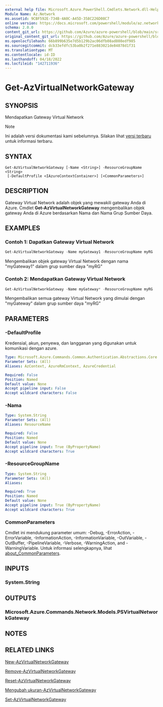```yaml
---
external help file: Microsoft.Azure.PowerShell.Cmdlets.Network.dll-Help.xml
Module Name: Az.Network
ms.assetid: 9CBF592E-734B-4A0C-A45D-358C226D08C7
online version: https://docs.microsoft.com/powershell/module/az.network/get-azvirtualnetworkgateway
schema: 2.0.0
content_git_url: https://github.com/Azure/azure-powershell/blob/main/src/Network/Network/help/Get-AzVirtualNetworkGateway.md
original_content_git_url: https://github.com/Azure/azure-powershell/blob/main/src/Network/Network/help/Get-AzVirtualNetworkGateway.md
ms.openlocfilehash: 66b899b635e7d5b129b2ac06dfb08ad808edf985
ms.sourcegitcommit: dcb33efdfc53ba0b2f271e883021de84878d1f31
ms.translationtype: MT
ms.contentlocale: id-ID
ms.lasthandoff: 04/18/2022
ms.locfileid: "142711936"
---
```

# Get-AzVirtualNetworkGateway

## SYNOPSIS
Mendapatkan Gateway Virtual Network

> [!NOTE]
>Ini adalah versi dokumentasi kami sebelumnya. Silakan lihat [versi terbaru](/powershell/module/az.network/get-azvirtualnetworkgateway) untuk informasi terbaru.

## SYNTAX

```
Get-AzVirtualNetworkGateway [-Name <String>] -ResourceGroupName <String>
 [-DefaultProfile <IAzureContextContainer>] [<CommonParameters>]
```

## DESCRIPTION
Gateway Virtual Network adalah objek yang mewakili gateway Anda di Azure.
Cmdlet **Get-AzVirtualNetworkGateway** mengembalikan objek gateway Anda di Azure berdasarkan Nama dan Nama Grup Sumber Daya.

## EXAMPLES

### Contoh 1: Dapatkan Gateway Virtual Network
```powershell
Get-AzVirtualNetworkGateway -Name myGateway1 -ResourceGroupName myRG
```

Mengembalikan objek gateway Virtual Network dengan nama "myGateway1" dalam grup sumber daya "myRG"

### Contoh 2: Mendapatkan Gateway Virtual Network
```powershell
Get-AzVirtualNetworkGateway -Name myGateway* -ResourceGroupName myRG
```

Mengembalikan semua gateway Virtual Network yang dimulai dengan "myGateway" dalam grup sumber daya "myRG"

## PARAMETERS

### -DefaultProfile
Kredensial, akun, penyewa, dan langganan yang digunakan untuk komunikasi dengan azure.

```yaml
Type: Microsoft.Azure.Commands.Common.Authentication.Abstractions.Core.IAzureContextContainer
Parameter Sets: (All)
Aliases: AzContext, AzureRmContext, AzureCredential

Required: False
Position: Named
Default value: None
Accept pipeline input: False
Accept wildcard characters: False
```

### -Nama
```yaml
Type: System.String
Parameter Sets: (All)
Aliases: ResourceName

Required: False
Position: Named
Default value: None
Accept pipeline input: True (ByPropertyName)
Accept wildcard characters: True
```

### -ResourceGroupName
```yaml
Type: System.String
Parameter Sets: (All)
Aliases:

Required: True
Position: Named
Default value: None
Accept pipeline input: True (ByPropertyName)
Accept wildcard characters: True
```

### CommonParameters
Cmdlet ini mendukung parameter umum: -Debug, -ErrorAction, -ErrorVariable, -InformationAction, -InformationVariable, -OutVariable, -OutBuffer, -PipelineVariable, -Verbose, -WarningAction, and -WarningVariable. Untuk informasi selengkapnya, lihat [about_CommonParameters](http://go.microsoft.com/fwlink/?LinkID=113216).

## INPUTS

### System.String

## OUTPUTS

### Microsoft.Azure.Commands.Network.Models.PSVirtualNetworkGateway

## NOTES

## RELATED LINKS

[New-AzVirtualNetworkGateway](./New-AzVirtualNetworkGateway.md)

[Remove-AzVirtualNetworkGateway](./Remove-AzVirtualNetworkGateway.md)

[Reset-AzVirtualNetworkGateway](./Reset-AzVirtualNetworkGateway.md)

[Mengubah ukuran-AzVirtualNetworkGateway](./Resize-AzVirtualNetworkGateway.md)

[Set-AzVirtualNetworkGateway](./Set-AzVirtualNetworkGateway.md)
